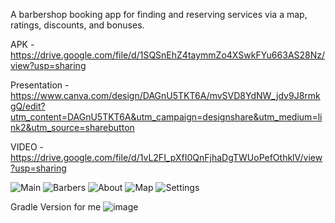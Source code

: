 A barbershop booking app for finding and reserving services 
via a map, ratings, discounts, and bonuses.

APK - https://drive.google.com/file/d/1SQSnEhZ4taymmZo4XSwkFYu663AS28Nz/view?usp=sharing

Presentation - https://www.canva.com/design/DAGnU5TKT6A/mvSVD8YdNW_jdv9J8rmkgQ/edit?utm_content=DAGnU5TKT6A&utm_campaign=designshare&utm_medium=link2&utm_source=sharebutton

VIDEO - https://drive.google.com/file/d/1vL2FI_pXfI0QnFjhaDgTWUoPefOthklV/view?usp=sharing

![Main](https://github.com/user-attachments/assets/8d242dbb-b89f-4ef3-be04-1053e58a0318)
![Barbers](https://github.com/user-attachments/assets/5d01e5dc-0f4b-477b-b600-9799f0099886)
![About](https://github.com/user-attachments/assets/bb92da5f-79bf-403a-8b23-9e6e88259cbe)
![Map](https://github.com/user-attachments/assets/2f10550b-526b-461a-a0bf-c0a79e895ed4)
![Settings](https://github.com/user-attachments/assets/65034d9b-1e0d-48f9-9711-f6668961ad3a)




Gradle Version for me
![image](https://github.com/user-attachments/assets/f217932d-7c23-4ed6-82eb-80943736681d)

